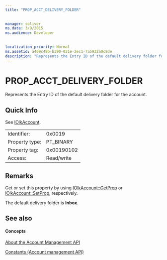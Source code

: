 ```yaml
---
title: "PROP_ACCT_DELIVERY_FOLDER"
 
 
manager: soliver
ms.date: 3/9/2015
ms.audience: Developer
 
 
localization_priority: Normal
ms.assetid: a409c49b-b390-021e-2ec1-7a5932a0c8de
description: "Represents the Entry ID of the default delivery folder for the account."
---
```


# PROP_ACCT_DELIVERY_FOLDER

Represents the Entry ID of the default delivery folder for the account.
  
## Quick Info

See [IOlkAccount](iolkaccount.md).
  
|||
|:-----|:-----|
|Identifier:  <br/> |0x0019  <br/> |
|Property type:  <br/> |PT_BINARY  <br/> |
|Property tag:  <br/> |0x00190102  <br/> |
|Access:  <br/> |Read/write  <br/> |
   
## Remarks

Get or set this property by using [IOlkAccount::GetProp](iolkaccount-getprop.md) or [IOlkAccount::SetProp](iolkaccount-setprop.md), respectively.
  
The default delivery folder is **Inbox**.
  
## See also

#### Concepts

[About the Account Management API](about-the-account-management-api.md)
  
[Constants (Account management API)](constants-account-management-api.md)

